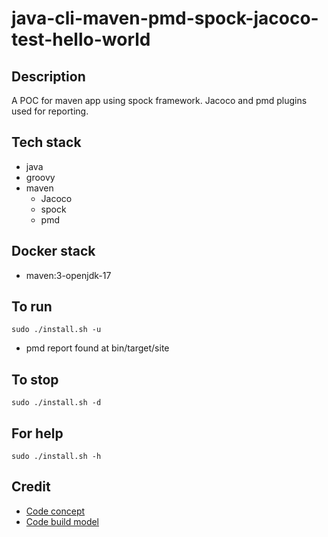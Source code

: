 # java-cli-maven-pmd-spock-jacoco-test-hello-world

## Description
A POC for maven app using spock framework.
Jacoco and pmd plugins used for reporting.

## Tech stack
- java
- groovy
- maven
  - Jacoco
  - spock
  - pmd

## Docker stack
- maven:3-openjdk-17

## To run
`sudo ./install.sh -u`
- pmd report found at bin/target/site

## To stop
`sudo ./install.sh -d`

## For help
`sudo ./install.sh -h`

## Credit
- [Code concept](https://www.petrikainulainen.net/programming/testing/writing-unit-tests-with-spock-framework-creating-a-maven-project/)
- [Code build model](https://github.com/christoph-frick/spock-test-logging)
